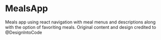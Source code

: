 # MealsApp
Meals app using react navigation with meal menus and descriptions along with the option of favoriting meals. Original content and design credited to @DesignIntoCode
